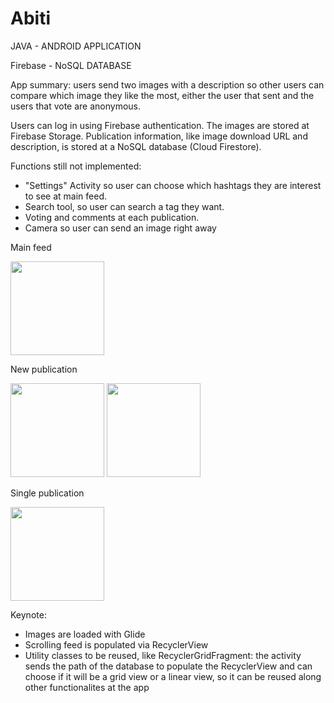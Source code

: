 # Abiti
<p>JAVA - ANDROID APPLICATION</p>
<p>Firebase - NoSQL DATABASE</p>

<p>App summary: users send two images with a description so other users can compare which image they like the most, either the user that sent and the users that vote are anonymous.</p>
<p>Users can log in using Firebase authentication. The images are stored at Firebase Storage. Publication information, like image download URL and description, is stored at a NoSQL database (Cloud Firestore).</p>
<p>Functions still not implemented:</p>
<ul>
    <li>"Settings" Activity so user can choose which hashtags they are interest to see at main feed.</li>
    <li>Search tool, so user can search a tag they want.</li>
    <li>Voting and comments at each publication.</li>
    <li>Camera so user can send an image right away</li>
</ul>
<p>Main feed</p>
<img src="https://user-images.githubusercontent.com/38297512/41006831-2061da46-68f1-11e8-8270-987e7c0516a9.png" width = "150">
<p>New publication</p>
<p>
<img src="https://user-images.githubusercontent.com/38297512/41007044-ff9d299a-68f1-11e8-8239-3f117f08bdb0.png" width = "150"> <img src="https://user-images.githubusercontent.com/38297512/41007047-0225ffb6-68f2-11e8-9045-e77f6f183c63.png" width = "150">
</p>
<p>Single publication</p>
<img src="https://user-images.githubusercontent.com/38297512/41007040-fbf36e1c-68f1-11e8-9c63-aa9f57ad00fb.png" width = "150">
<p>Keynote:</p>
<ul>
    <li>Images are loaded with Glide</li>
    <li>Scrolling feed is populated via RecyclerView</li>
    <li>Utility classes to be reused, like RecyclerGridFragment: the activity sends the path of the database to populate the RecyclerView and can choose if it will be a grid view or a linear view, so it can be reused along other functionalites at the app</li>
</ul>
